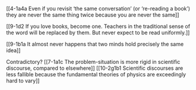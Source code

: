 [[4-1a4a Even if you revisit ‘the same conversation’ (or ‘re-reading a book’) they are never the same thing twice because you are never the same]]

[[9-1d2 If you love books, become one. Teachers in the traditional sense of the word will be replaced by them. But never expect to be read uniformly.]]

[[9-1b1a It almost never happens that two minds hold precisely the same idea]]

Contradictory?
[[7-1a1c The problem-situation is more rigid in scientific discourse, compared to elsewhere]]
[[10-2g1b1 Scientific discourses are less fallible because the fundamental theories of physics are exceedingly hard to vary]]